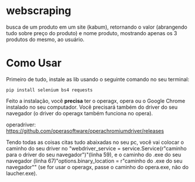 # webscraping

busca de um produto em um site (kabum), retornando o valor (abrangendo tudo sobre preço do produto) e nome produto, mostrando apenas os 3 produtos do mesmo, ao usuário.

#           Como Usar

Primeiro de tudo, instale as lib usando o seguinte comando no seu terminal:

```pip install selenium bs4 requests```

Feito a instalação, você **precisa** ter o operagx, opera ou o Google Chrome instalado no seu computador. Você precisará também do driver do seu navegador (o driver do operagx também funciona no opera). 

operadriver: https://github.com/operasoftware/operachromiumdriver/releases

Tendo todas as coisas citas tudo abaixadas no seu pc, você vai colocar o caminho do seu driver no "webdriver_service = service.Service(r"caminho para o driver do seu navegador")"(linha 59), e o caminho do .exe do seu navegador (linha 67)"options.binary_location = r"caminho do .exe do seu navegador"" (se for usar o operagx, passe o caminho do opera.exe, não do laucher.exe).
